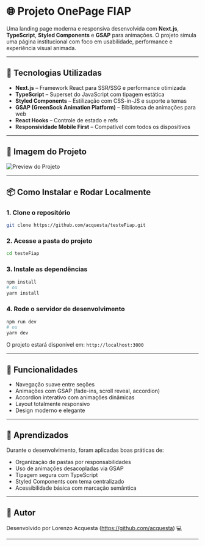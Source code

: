 # 🌐 Projeto OnePage FIAP

Uma landing page moderna e responsiva desenvolvida com **Next.js**, **TypeScript**, **Styled Components** e **GSAP** para animações. O projeto simula uma página institucional com foco em usabilidade, performance e experiência visual animada.

---

## 🚀 Tecnologias Utilizadas

- **Next.js** – Framework React para SSR/SSG e performance otimizada  
- **TypeScript** – Superset do JavaScript com tipagem estática  
- **Styled Components** – Estilização com CSS-in-JS e suporte a temas  
- **GSAP (GreenSock Animation Platform)** – Biblioteca de animações para web  
- **React Hooks** – Controle de estado e refs  
- **Responsividade Mobile First** – Compatível com todos os dispositivos

---

## 📸 Imagem do Projeto

![Preview do Projeto](src/public/preview.PNG)

---

## 📦 Como Instalar e Rodar Localmente

### 1. Clone o repositório

```bash
git clone https://github.com/acquesta/testeFiap.git
```

### 2. Acesse a pasta do projeto

```bash
cd testeFiap
```

### 3. Instale as dependências

```bash
npm install
# ou
yarn install
```

### 4. Rode o servidor de desenvolvimento

```bash
npm run dev
# ou
yarn dev
```

O projeto estará disponível em: `http://localhost:3000`

---

## 🧾 Funcionalidades

- Navegação suave entre seções
- Animações com GSAP (fade-ins, scroll reveal, accordion)
- Accordion interativo com animações dinâmicas
- Layout totalmente responsivo
- Design moderno e elegante

---

## 🧠 Aprendizados

Durante o desenvolvimento, foram aplicadas boas práticas de:
- Organização de pastas por responsabilidades
- Uso de animações desacopladas via GSAP
- Tipagem segura com TypeScript
- Styled Components com tema centralizado
- Acessibilidade básica com marcação semântica

---

## 📌 Autor

Desenvolvido por Lorenzo Acquesta (https://github.com/acquesta) 💻

---
